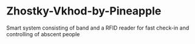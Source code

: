 # Zhostky-Vkhod-by-Pineapple
Smart system consisting of band and a RFID reader for fast check-in and controlling of abscent people

